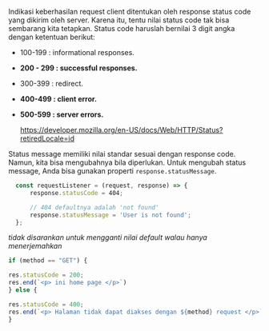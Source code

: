 Indikasi keberhasilan request client ditentukan oleh response status code yang dikirim oleh server. Karena itu, tentu nilai status code tak bisa sembarang kita tetapkan. Status code haruslah bernilai 3 digit angka dengan ketentuan berikut:
-   100-199 : informational responses.
-   **200 - 299 : successful responses.**
-   300-399 : redirect.
-   **400-499 : client error.**
-   **500-599 : server errors.**

	https://developer.mozilla.org/en-US/docs/Web/HTTP/Status?retiredLocale=id

Status message memiliki nilai standar sesuai dengan response code. Namun, kita bisa mengubahnya bila diperlukan. Untuk mengubah status message, Anda bisa gunakan properti `response.statusMessage`.

```js
  const requestListener = (request, response) => {
      response.statusCode = 404;

      // 404 defaultnya adalah 'not found'
      response.statusMessage = 'User is not found';
  };
```
*tidak disarankan untuk mengganti nilai default walau hanya menerjemahkan*

```js
if (method == "GET") {

res.statusCode = 200;
res.end(`<p> ini home page </p>`)
} else {

res.statusCode = 400;
res.end(`<p> Halaman tidak dapat diakses dengan ${method} request </p>`)
}
```
